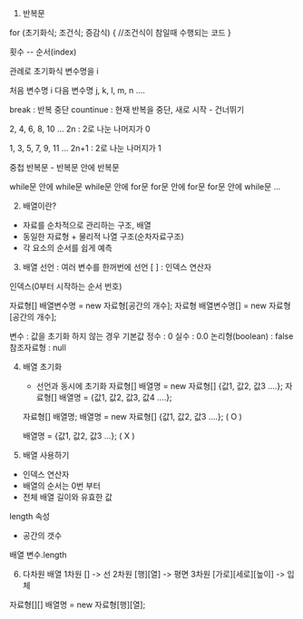 1. 반복문

for (초기화식; 조건식; 증감식) {
	//조건식이 참일때 수행되는 코드
}

횟수 -- 순서(index)

관례로 초기화식 변수명을 i

처음 변수명 i
다음 변수명 j, k, l, m, n ....

break : 반복 중단
countinue : 현재 반복을 중단, 새로 시작 - 건너뛰기

2, 4, 6, 8, 10 ...	2n : 2로 나눈 나머지가 0

1, 3, 5, 7, 9, 11 ...	2n+1 : 2로 나눈 나머지가 1


중첩 반복문 - 반복문 안에 반복문

while문 안에 while문
while문 안에 for문
for문 안에 for문
for문 안에 while문 ...

2. 배열이란?
- 자료를 순차적으로 관리하는 구조, 배열
- 동일한 자료형 + 물리적 나열 구조(순차자료구조)
- 각 요소의 순서를 쉽게 예측

3. 배열 선언 : 여러 변수를 한꺼번에 선언
[ ] : 인덱스 연산자

인덱스(0부터 시작하는 순서 번호)

자료형[] 배열변수명 = new 자료형[공간의 개수];
자료형 배열변수명[] = new 자료형[공간의 개수];

변수 : 값을 초기화 하지 않는 경우 기본값
정수 : 0
실수 : 0.0
논리형(boolean) : false
참조자료형 : null

4. 배열 초기화
	- 선언과 동시에 초기화
	자료형[] 배열명 = new 자료형[] {값1, 값2, 값3 ....};
	자료형[] 배열명 = {값1, 값2, 값3, 값4 ....};
	
	자료형[] 배열명;
	배열명 = new 자료형[] {값1, 값2, 값3 ....}; ( O )
	
	배열명 = {값1, 값2, 값3 ...}; ( X )
	
5. 배열 사용하기
- 인덱스 연산자
- 배열의 순서는 0번 부터
- 전체 배열 길이와 유효한 값

length 속성
- 공간의 갯수

배열 변수.length


6. 다차원 배열
1차원 [] -> 선
2차원 [행][열] -> 평면
3차원 [가로][세로][높이] -> 입체

자료형[][] 배열명 = new 자료형[행][열];
